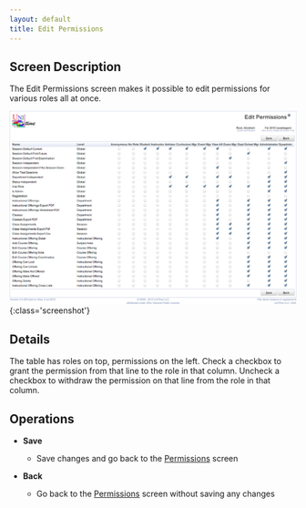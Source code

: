 ```yaml
---
layout: default
title: Edit Permissions
---
```



## Screen Description

The Edit Permissions screen makes it possible to edit permissions for various roles all at once.

![Edit Permissions](images/edit-permissions-1.png){:class='screenshot'}

## Details

The table has roles on top, permissions on the left. Check a checkbox to grant the permission from that line to the role in that column. Uncheck a checkbox to withdraw the permission on that line from the role in that column.

## Operations

* **Save**
	* Save changes and go back to the [Permissions](permissions) screen

* **Back**
	* Go back to the [Permissions](permissions) screen without saving any changes


